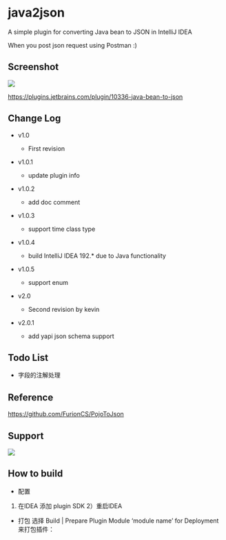 # java2json

A simple plugin for converting Java bean to JSON in IntelliJ IDEA

When you post json request using Postman :)

## Screenshot

![](https://raw.githubusercontent.com/linsage/java2json/master/screenshot/java2json.gif)

https://plugins.jetbrains.com/plugin/10336-java-bean-to-json

## Change Log
- v1.0
    - First revision
- v1.0.1
    - update plugin info
- v1.0.2
    - add doc comment
- v1.0.3
    - support time class type
- v1.0.4
    - build IntelliJ IDEA 192.* due to Java functionality
- v1.0.5
    - support enum

- v2.0
    - Second revision by kevin
- v2.0.1    
    - add yapi json schema support
    
## Todo List
- 字段的注解处理

## Reference
https://github.com/FurionCS/PojoToJson

## Support
![](https://note-1256162930.picgz.myqcloud.com/zo1mm.jpg)

## How to build

- 配置
1) 在IDEA 添加 plugin SDK 
2）重启IDEA

- 打包
选择 Build | Prepare Plugin Module ‘module name’ for Deployment 来打包插件：